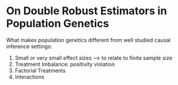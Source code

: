 # On Double Robust Estimators in Population Genetics

What makes population genetics different from well studied causal inference settings: 

1. Small or very small effect sizes --> to relate to finite sample size
2. Treatment Imbalance: positivity violation
3. Factorial Treatments
4. Interactions